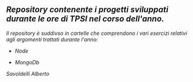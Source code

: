 ## _Repository contenente i progetti sviluppati durante le ore di TPSI nel corso dell'anno._

_Il repository è suddivso in cartelle che comprendono i vari esercizi relativi agli argomenti trattati durante l'anno:_

* _Node_

* _MongoDb_


_Savoldelli Alberto_